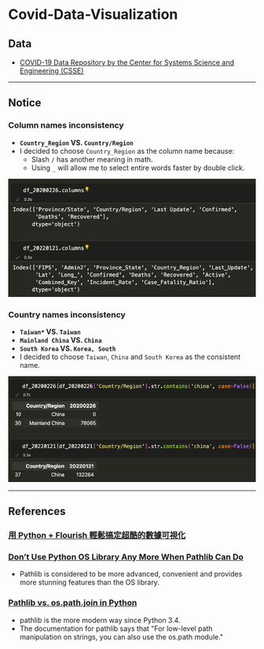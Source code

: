 # Covid-Data-Visualization

## Data
- [COVID-19 Data Repository by the Center for Systems Science and Engineering (CSSE)](https://github.com/CSSEGISandData/COVID-19/tree/master/csse_covid_19_data/csse_covid_19_daily_reports)

---

## Notice
### Column names inconsistency
- **`Country_Region` VS. `Country/Region`**
- I decided to choose `Country_Region` as the column name because:
  - Slash `/` has another meaning in math.
  - Using `_` will allow me to select entire words faster by double click.

![](img/cols.png)

### Country names inconsistency
- **`Taiwan*` VS. `Taiwan`**
- **`Mainland China` VS. `China`**
- **`South Korea`	VS. `Korea, South`**
- I decided to choose `Taiwan`, `China` and `South Korea` as the consistent name.

![](img/china.png)

---

## References

### [用 Python + Flourish 輕鬆搞定超酷的數據可視化](https://zhuanlan.zhihu.com/p/123309549?utm_id=0)

### [Don’t Use Python OS Library Any More When Pathlib Can Do](https://towardsdatascience.com/dont-use-python-os-library-any-more-when-pathlib-can-do-141fefb6bdb5)
- Pathlib is considered to be more advanced, convenient and provides more stunning features than the OS library.
  
### [Pathlib vs. os.path.join in Python](https://stackoverflow.com/questions/67112343/pathlib-vs-os-path-join-in-python)
- pathlib is the more modern way since Python 3.4. 
- The documentation for pathlib says that "For low-level path manipulation on strings, you can also use the os.path module."